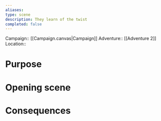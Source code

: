 ```yaml
---
aliases: 
type: scene
description: They learn of the twist
completed: false
---
```

Campaign:: [[Campaign.canvas|Campaign]]
Adventure::  [[Adventure 2]]
Location:: 
# Purpose



# Opening scene



# Consequences
